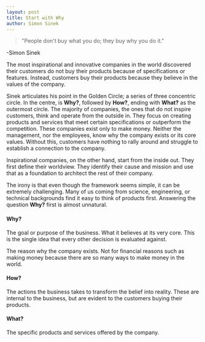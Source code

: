 ```yaml
---
layout: post
title: Start with Why
author: Simon Sinek
---
```


> "People don't buy what you do; they buy why you do it."

-Simon Sinek

The most inspirational and innovative companies in the world discovered their customers do not buy their products because of specifications or features. Instead, customers buy their products because they believe in the values of the company.

Sinek articulates his point in the Golden Circle; a series of three concentric circle. In the centre, is __Why?__, followed by __How?__, ending with __What?__ as the outermost circle. The majority of companies, the ones that do not inspire customers, think and operate from the outside in. They focus on creating products and services that meet certain specifications or outperform the competition. These companies exist only to make money. Neither the management, nor the employees, know why the company exists or its core values. Without this, customers have nothing to rally around and struggle to establish a connection to the company.

Inspirational companies, on the other hand, start from the inside out. They first define their worldview. They identify their cause and mission and use that as a foundation to architect the rest of their company.

The irony is that even though the framework seems simple, it can be extremely challenging. Many of us coming from science, engineering, or technical backgrounds find it easy to think of products first. Answering the question __Why?__ first is almost unnatural.

#### Why?

The goal or purpose of the business. What it believes at its very core. This is the single idea that every other decision is evaluated against.

The reason why the company exists. Not for financial reasons such as making money because there are so many ways to make money in the world.

#### How?

The actions the business takes to transform the belief into reality. These are internal to the business, but are evident to the customers buying their products.

#### What?

The specific products and services offered by the company.
